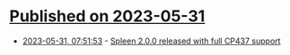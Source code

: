 # [Published on 2023-05-31](index.md)

* [2023-05-31, 07:51:53](https://lobste.rs/s/xfyk2b/spleen_2_0_0_released_with_full_cp437) - [Spleen 2.0.0 released with full CP437 support](https://www.cambus.net/spleen-2.0.0-released-with-full-cp437-support/)
